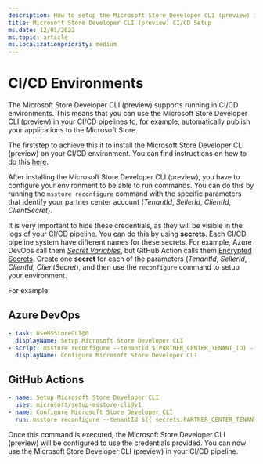 ```yaml
---
description: How to setup the Microsoft Store Developer CLI (preview) in CI/CD environments.
title: Microsoft Store Developer CLI (preview) CI/CD Setup
ms.date: 12/01/2022
ms.topic: article
ms.localizationpriority: medium
---
```


# CI/CD Environments

The Microsoft Store Developer CLI (preview) supports running in CI/CD environments. This means that you can use the Microsoft Store Developer CLI (preview) in your CI/CD pipelines to, for example, automatically publish your applications to the Microsoft Store.

The firststep to achieve this it to install the Microsoft Store Developer CLI (preview) on your CI/CD environment. You can find instructions on how to do this [here](install.md).

After installing the Microsoft Store Developer CLI (preview), you have to configure your environment to be able to run commands. You can do this by running the `msstore reconfigure` command with the specific parameters that identify your partner center account (_TenantId_, _SellerId_, _ClientId_, _ClientSecret_).

It is very important to hide these credentials, as they will be visible in the logs of your CI/CD pipeline. You can do this by using **secrets**. Each CI/CD pipeline system have different names for these secrets. For example, Azure DevOps call them [_Secret Variables_](/azure/devops/pipelines/process/set-secret-variables), but GitHub Action calls them [Encrypted Secrets](https://docs.github.com/actions/security-guides/encrypted-secrets). Create one **secret** for each of the parameters (_TenantId_, _SellerId_, _ClientId_, _ClientSecret_), and then use the `reconfigure` command to setup your environment.

For example:

## Azure DevOps

```yaml
- task: UseMSStoreCLI@0
  displayName: Setup Microsoft Store Developer CLI
- script: msstore reconfigure --tenantId $(PARTNER_CENTER_TENANT_ID) --sellerId $(PARTNER_CENTER_SELLER_ID) --clientId $(PARTNER_CENTER_CLIENT_ID) --clientSecret $(PARTNER_CENTER_CLIENT_SECRET)
  displayName: Configure Microsoft Store Developer CLI
```

## GitHub Actions

```yaml
- name: Setup Microsoft Store Developer CLI
  uses: microsoft/setup-msstore-cli@v1
- name: Configure Microsoft Store Developer CLI
  run: msstore reconfigure --tenantId ${{ secrets.PARTNER_CENTER_TENANT_ID }} --sellerId ${{ secrets.PARTNER_CENTER_SELLER_ID }} --clientId ${{ secrets.PARTNER_CENTER_CLIENT_ID }} --clientSecret ${{ secrets.PARTNER_CENTER_CLIENT_SECRET }}
```

Once this command is executed, the Microsoft Store Developer CLI (preview) will be configured to use the credentials provided. You can now use the Microsoft Store Developer CLI (preview) in your CI/CD pipeline.